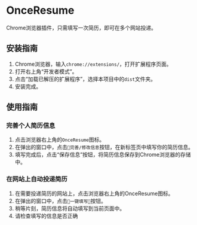 # OnceResume
Chrome浏览器插件，只需填写一次简历，即可在多个网站投递。

## 安装指南
1. Chrome浏览器，输入`chrome://extensions/`，打开扩展程序页面。
2. 打开右上角“开发者模式”。
3. 点击“加载已解压的扩展程序”，选择本项目中的`dist`文件夹。
4. 安装完成。

## 使用指南
### 完善个人简历信息
1. 点击浏览器右上角的`OnceResume`图标。
2. 在弹出的窗口中，点击`🚀完善/修改信息`按钮，在新标签页中填写你的简历信息。
3. 填写完成后，点击“保存信息”按钮，将简历信息保存到Chrome浏览器的存储中。
### 在网站上自动投递简历
1. 在需要投递简历的网站上，点击浏览器右上角的OnceResume图标。
2. 在弹出的窗口中，点击`🌟一键填写🌟`按钮。
3. 稍等片刻，简历信息将自动填写到当前页面中。
4. 请检查填写的信息是否正确



